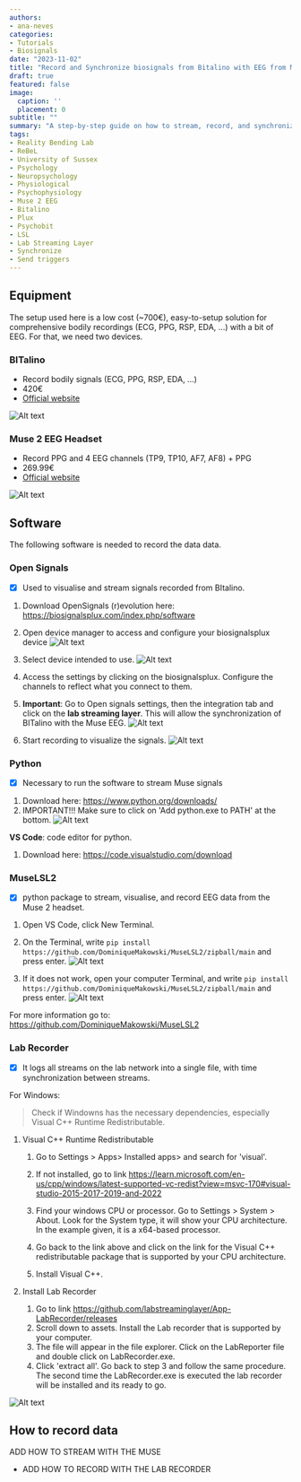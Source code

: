 ```yaml
---
authors:
- ana-neves
categories:
- Tutorials
- Biosignals
date: "2023-11-02"
title: "Record and Synchronize biosignals from Bitalino with EEG from Muse"
draft: true
featured: false
image:
  caption: ''
  placement: 0
subtitle: ""
summary: "A step-by-step guide on how to stream, record, and synchronize physiological signals recorded by Bitalino and Muse 2 EEG headband"
tags:
- Reality Bending Lab
- ReBeL
- University of Sussex
- Psychology
- Neuropsychology
- Physiological
- Psychophysiology
- Muse 2 EEG
- Bitalino
- Plux
- Psychobit
- LSL
- Lab Streaming Layer
- Synchronize
- Send triggers
---
```



## Equipment

The setup used here is a low cost (~700€), easy-to-setup solution for comprehensive bodily recordings (ECG, PPG, RSP, EDA, ...) with a bit of EEG. For that, we need two devices.

### BITalino

- Record bodily signals (ECG, PPG, RSP, EDA, ...)
- 420€
- [Official website](https://www.pluxbiosignals.com/products/psychobit)

![Alt text](images/BItalino.png)



### Muse 2 EEG Headset

- Record PPG and 4 EEG channels (TP9, TP10, AF7, AF8) + PPG
- 269.99€
- [Official website](https://eu.choosemuse.com/products/muse-2)


![Alt text](images/MUSE.png)



## Software

The following software is needed to record the data data.

### Open Signals

- [x] Used to visualise and stream signals recorded from BItalino.

1. Download OpenSignals (r)evolution here: https://biosignalsplux.com/index.php/software
2. Open device manager to access and configure your biosignalsplux device
![Alt text](images/image.png)

3. Select device intended to use.
![Alt text](images/image-1.png)

4. Access the settings by clicking on the biosignalsplux. Configure the channels to reflect what you connect to them.

5. **Important**: Go to Open signals settings, then the integration tab and click on the **lab streaming layer**. This will allow the synchronization of BITalino with the Muse EEG.
![Alt text](images/image-3.png)

6. Start recording to visualize the signals.
![Alt text](<images/image-4 .png>)


### Python

- [x] Necessary to run the software to stream Muse signals

1. Download here:  https://www.python.org/downloads/
2. IMPORTANT!!! Make sure to click on 'Add python.exe to PATH' at the bottom.
![Alt text](images/image-2.png)

**VS Code**: code editor for python.

1. Download here: https://code.visualstudio.com/download


### MuseLSL2

- [x] python package to stream, visualise, and record EEG data from the Muse 2 headset.

1. Open VS Code, click New Terminal.
2. On the Terminal, write `pip install https://github.com/DominiqueMakowski/MuseLSL2/zipball/main` and press enter.
![Alt text](images/image-4.png)

1. If it does not work, open your computer Terminal, and write `pip install https://github.com/DominiqueMakowski/MuseLSL2/zipball/main` and press enter.
![Alt text](images/image-5.png)

For more information go to: https://github.com/DominiqueMakowski/MuseLSL2


### Lab Recorder

- [x] It logs all streams on the lab network into a single file, with time synchronization between streams.

For Windows:

> Check if Windowns has the necessary dependencies, especially Visual C++ Runtime Redistributable.



1. Visual C++ Runtime Redistributable

    1. Go to Settings > Apps> Installed apps> and search for 'visual'.

    2. If not installed, go to link https://learn.microsoft.com/en-us/cpp/windows/latest-supported-vc-redist?view=msvc-170#visual-studio-2015-2017-2019-and-2022

    3. Find your windows CPU or processor. Go to Settings > System > About. Look for the System type, it will show your CPU architecture. In the example given, it is a x64-based processor.

    4. Go back to the link above and click on the link for the Visual C++ redistributable package that is supported by your CPU architecture.

    5. Install Visual C++.

2. Install Lab Recorder
   1. Go to link https://github.com/labstreaminglayer/App-LabRecorder/releases
    2. Scroll down to assets. Install the Lab recorder that is supported by your computer.
    3. The file will appear in the file explorer. Click on the LabReporter file and double click on LabRecorder.exe.
    4. Click 'extract all'. Go back to step 3 and follow the same procedure. The second time the LabRecorder.exe is executed the lab recorder will be installed and its ready to go.

![Alt text](images/image-7.png)



## How to record data

 ADD HOW TO STREAM WITH THE MUSE
- ADD HOW TO RECORD WITH THE LAB RECORDER


